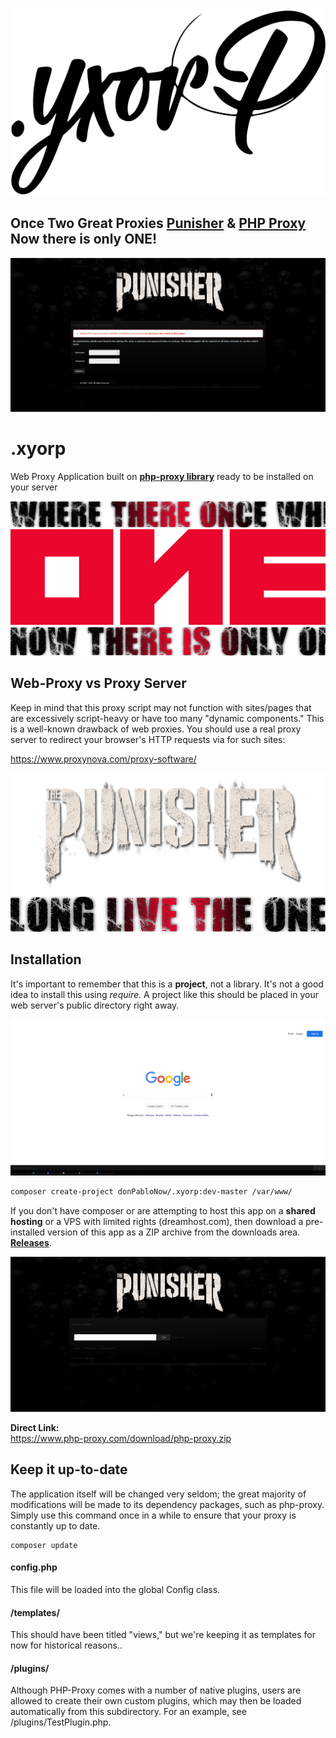 ![](./assets/logo.svg)

## Once Two Great Proxies <a href="https://github.com/donPabloNow/punisher">Punisher</a> & <a href="https://github.com/donPabloNow/.yxorp">PHP Proxy</a> Now there is only ONE!

![](./assets/install.png?v=2)
# .xyorp

Web Proxy Application built on [**php-proxy library**](https://github.com/donPabloNow/php-proxy) ready to be installed on
your server

![](./assets/header.png?v=2)
![](./assets/one.png?v=2)
![](./assets/sub.png?v=2)
## Web-Proxy vs Proxy Server

Keep in mind that this proxy script may not function with sites/pages that are excessively script-heavy or have too many "dynamic components." This is a well-known drawback of web proxies. You should use a real proxy server to redirect your browser's HTTP requests via for such sites:

https://www.proxynova.com/proxy-software/

![](./assets/banner.png?v=2)
![](./assets/long.png?v=2)

## Installation

It's important to remember that this is a **project**, not a library. It's not a good idea to install this using *require*. A project like this should be placed in your web server's public directory right away.

![](./assets/google.png?v=2)


```bash
composer create-project donPabloNow/.xyorp:dev-master /var/www/
```

If you don't have composer or are attempting to host this app on a **shared hosting** or a VPS with limited rights (dreamhost.com), then download a pre-installed version of this app as a ZIP archive from the downloads area. [**Releases**](https://github.com/donPabloNow/.yxorp/releases/).


![](./assets/visitors.png?v=2)

**Direct Link:**  
https://www.php-proxy.com/download/php-proxy.zip

## Keep it up-to-date

The application itself will be changed very seldom; the great majority of modifications will be made to its dependency packages, such as php-proxy.
Simply use this command once in a while to ensure that your proxy is constantly up to date.

```
composer update
```

#### config.php

This file will be loaded into the global Config class.

#### /templates/

This should have been titled "views," but we're keeping it as templates for now for historical reasons..

#### /plugins/

Although PHP-Proxy comes with a number of native plugins, users are allowed to create their own custom plugins, which may then be loaded automatically from this subdirectory. For an example, see /plugins/TestPlugin.php.
